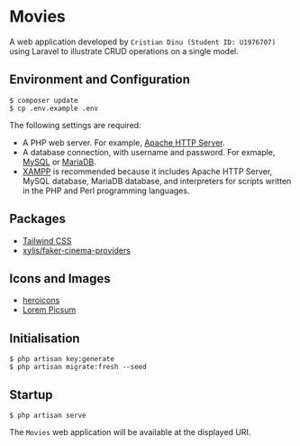 # Movies
A web application developed by `Cristian Dinu (Student ID: U1976707)` using Laravel to illustrate CRUD operations on a single model.

## Environment and Configuration
```
$ composer update
$ cp .env.example .env
```

The following settings are required:
* A PHP web server. For example, [Apache HTTP Server](https://httpd.apache.org/).
* A database connection, with username and password. For exmaple, [MySQL](https://www.mysql.com/) or [MariaDB](https://mariadb.org/).
* [XAMPP](https://www.apachefriends.org/index.html) is recommended because it includes Apache HTTP Server, MySQL database, MariaDB database, and interpreters for scripts written in the PHP and Perl programming languages.

## Packages
* [Tailwind CSS](https://tailwindcss.com/)
* [xylis/faker-cinema-providers](https://packagist.org/packages/xylis/faker-cinema-providers)

## Icons and Images
* [heroicons](https://heroicons.com/)
* [Lorem Picsum](https://picsum.photos/)

## Initialisation
```
$ php artisan key:generate
$ php artisan migrate:fresh --seed
```

## Startup
```
$ php artisan serve
```

The `Movies` web application will be available at the displayed URI.
